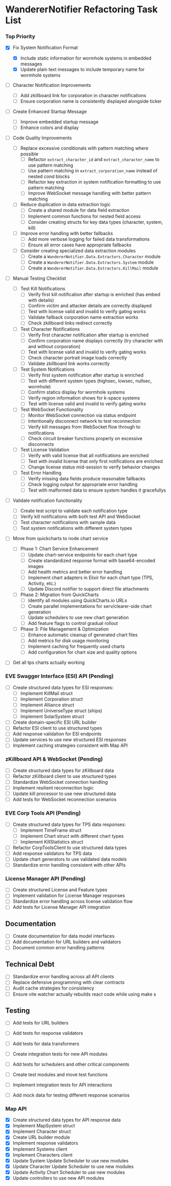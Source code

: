 # WandererNotifier Refactoring Task List

### Top Priority

  - [x] Fix System Notification Format
     - [x] Include static information for wormhole systems in embedded messages
     - [x] Update plain text messages to include temporary name for wormhole systems
  - [ ] Character Notification Improvements
     - [ ] Add zkillboard link for corporation in character notifications
     - [ ] Ensure corporation name is consistently displayed alongside ticker
  - [ ] Create Enhanced Startup Message
     - [ ] Improve embedded startup message
     - [ ] Enhance colors and display
 - [ ] Code Quality Improvements
   - [ ] Replace excessive conditionals with pattern matching where possible
     - [ ] Refactor `extract_character_id` and `extract_character_name` to use pattern matching
     - [ ] Use pattern matching in `extract_corporation_name` instead of nested cond blocks
     - [ ] Refactor key extraction in system notification formatting to use pattern matching
     - [ ] Improve WebSocket message handling with better pattern matching
   - [ ] Reduce duplication in data extraction logic
     - [ ] Create a shared module for data field extraction
     - [ ] Implement common functions for nested field access
     - [ ] Consider creating structs for key data types (character, system, kill)
   - [ ] Improve error handling with better fallbacks
     - [ ] Add more verbose logging for failed data transformations
     - [ ] Ensure all error cases have appropriate fallbacks
   - [ ] Consider creating specialized data extraction modules
     - [ ] Create a `WandererNotifier.Data.Extractors.Character` module
     - [ ] Create a `WandererNotifier.Data.Extractors.System` module
     - [ ] Create a `WandererNotifier.Data.Extractors.KillMail` module
 - [ ] Manual Testing Checklist
   - [ ] Test Kill Notifications
     - [ ] Verify first kill notification after startup is enriched (has embed with details)
     - [ ] Confirm victim and attacker details are correctly displayed
     - [ ] Test with license valid and invalid to verify gating works
     - [ ] Validate fallback corporation name extraction works
     - [ ] Check zkillboard links redirect correctly
   - [ ] Test Character Notifications
     - [ ] Verify first character notification after startup is enriched
     - [ ] Confirm corporation name displays correctly (try character with and without corporation)
     - [ ] Test with license valid and invalid to verify gating works
     - [ ] Check character portrait image loads correctly
     - [ ] Validate zkillboard link works correctly
   - [ ] Test System Notifications
     - [ ] Verify first system notification after startup is enriched
     - [ ] Test with different system types (highsec, lowsec, nullsec, wormhole)
     - [ ] Confirm statics display for wormhole systems
     - [ ] Verify region information shows for k-space systems
     - [ ] Test with license valid and invalid to verify gating works
   - [ ] Test WebSocket Functionality
     - [ ] Monitor WebSocket connection via status endpoint
     - [ ] Intentionally disconnect network to test reconnection
     - [ ] Verify kill messages from WebSocket flow through to notifications
     - [ ] Check circuit breaker functions properly on excessive disconnects
   - [ ] Test License Validation
     - [ ] Verify with valid license that all notifications are enriched
     - [ ] Test with invalid license that only first notifications are enriched
     - [ ] Change license status mid-session to verify behavior changes
   - [ ] Test Error Handling
     - [ ] Verify missing data fields produce reasonable fallbacks
     - [ ] Check logging output for appropriate error handling
     - [ ] Test with malformed data to ensure system handles it gracefullys
 - [ ] Validate notification functionality
   - [ ] Create test script to validate each notification type
   - [ ] Verify kill notifications with both test API and WebSocket
   - [ ] Test character notifications with sample data
   - [ ] Test system notifications with different system types
- [ ] Move from quickcharts to node chart service
  - [ ] Phase 1: Chart Service Enhancement
    - [ ] Update chart-service endpoints for each chart type
    - [ ] Create standardized response format with base64-encoded images
    - [ ] Add health metrics and better error handling
    - [ ] Implement chart adapters in Elixir for each chart type (TPS, Activity, etc.)
    - [ ] Update Discord notifier to support direct file attachments
  - [ ] Phase 2: Migration from QuickCharts
    - [ ] Identify all modules using QuickCharts.io URLs
    - [ ] Create parallel implementations for serv/clearer-side chart generation
    - [ ] Update schedulers to use new chart generation
    - [ ] Add feature flags to control gradual rollout
  - [ ] Phase 3: File Management & Optimization
    - [ ] Enhance automatic cleanup of generated chart files
    - [ ] Add metrics for disk usage monitoring
    - [ ] Implement caching for frequently used charts
    - [ ] Add configuration for chart size and quality options
- [ ] Get all tps charts actually working


### EVE Swagger Interface (ESI) API (Pending)
- [ ] Create structured data types for ESI responses:
  - [ ] Implement KillMail struct
  - [ ] Implement Corporation struct
  - [ ] Implement Alliance struct
  - [ ] Implement UniverseType struct (ships)
  - [ ] Implement SolarSystem struct
- [ ] Create domain-specific ESI URL builder
- [ ] Refactor ESI client to use structured types
- [ ] Add response validation for ESI endpoints
- [ ] Update services to use new structured ESI responses
- [ ] Implement caching strategies consistent with Map API

### zKillboard API & WebSocket (Pending)
- [ ] Create structured data types for zKillboard data
- [ ] Refactor zKillboard client to use structured types
- [ ] Standardize WebSocket connection handling
- [ ] Implement resilient reconnection logic
- [ ] Update kill processor to use new structured data
- [ ] Add tests for WebSocket reconnection scenarios

### EVE Corp Tools API (Pending)
- [ ] Create structured data types for TPS data responses:
  - [ ] Implement TimeFrame struct
  - [ ] Implement Chart struct with different chart types
  - [ ] Implement KillStatistics struct
- [ ] Refactor CorpToolsClient to use structured data types
- [ ] Add response validators for TPS data
- [ ] Update chart generators to use validated data models
- [ ] Standardize error handling consistent with other APIs

### License Manager API (Pending)
- [ ] Create structured License and Feature types
- [ ] Implement validation for License Manager responses
- [ ] Standardize error handling across license validation flow
- [ ] Add tests for License Manager API integration

## Documentation
- [ ] Create documentation for data model interfaces
- [ ] Add documentation for URL builders and validators
- [ ] Document common error handling patterns

## Technical Debt
- [ ] Standardize error handling across all API clients
- [ ] Replace defensive programming with clear contracts
- [ ] Audit cache strategies for consistency
- [ ] Ensure vite watcher actually rebuilds react code while using make s

## Testing
- [ ] Add tests for URL builders
- [ ] Add tests for response validators
- [ ] Add tests for data transformers
- [ ] Create integration tests for new API modules
- [ ] Add tests for schedulers and other critical components
- [ ] Create test modules and move test functions
- [ ] Implement integration tests for API interactions
- [ ] Add mock data for testing different response scenarios


### Map API
- [x] Create structured data types for API response data
- [x] Implement MapSystem struct
- [x] Implement Character struct
- [x] Create URL builder module
- [x] Implement response validators
- [x] Implement Systems client
- [x] Implement Characters client
- [x] Update System Update Scheduler to use new modules
- [x] Update Character Update Scheduler to use new modules
- [x] Update Activity Chart Scheduler to use new modules
- [x] Update controllers to use new API modules